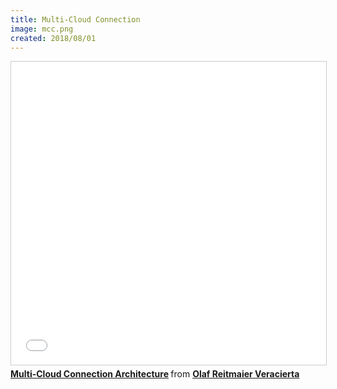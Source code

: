 ```yaml
---
title: Multi-Cloud Connection
image: mcc.png
created: 2018/08/01
---
```


<div class="text-center">

<iframe src="//www.slideshare.net/slideshow/embed_code/key/cFNz60cSAsNh8X" width="595" height="485" frameborder="0" marginwidth="0" marginheight="0" scrolling="no" style="border:1px solid #CCC; border-width:1px; margin-bottom:5px; max-width: 100%;" allowfullscreen> </iframe> <div style="margin-bottom:5px"> <strong> <a href="//www.slideshare.net/olafrv/multicloud-connection-architecture-125089127" title="Multi-Cloud Connection Architecture" target="_blank">Multi-Cloud Connection Architecture</a> </strong> from <strong><a href="https://www.slideshare.net/olafrv" target="_blank">Olaf Reitmaier Veracierta</a></strong> </div>

</div>